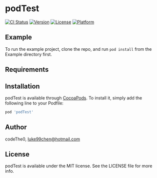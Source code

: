 # podTest

[![CI Status](https://img.shields.io/travis/codeThe0/podTest.svg?style=flat)](https://travis-ci.org/codeThe0/podTest)
[![Version](https://img.shields.io/cocoapods/v/podTest.svg?style=flat)](https://cocoapods.org/pods/podTest)
[![License](https://img.shields.io/cocoapods/l/podTest.svg?style=flat)](https://cocoapods.org/pods/podTest)
[![Platform](https://img.shields.io/cocoapods/p/podTest.svg?style=flat)](https://cocoapods.org/pods/podTest)

## Example

To run the example project, clone the repo, and run `pod install` from the Example directory first.

## Requirements

## Installation

podTest is available through [CocoaPods](https://cocoapods.org). To install
it, simply add the following line to your Podfile:

```ruby
pod 'podTest'
```

## Author

codeThe0, luke99chen@hotmail.com

## License

podTest is available under the MIT license. See the LICENSE file for more info.
